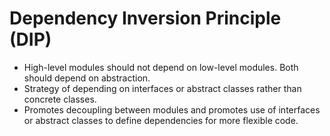 # Dependency Inversion Principle (DIP)

- High-level modules should not depend on low-level modules. Both should depend
on abstraction.
- Strategy of depending on interfaces or abstract classes rather than concrete
classes.
- Promotes decoupling between modules and promotes use of interfaces or abstract classes to define dependencies for more flexible code.